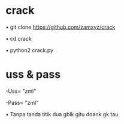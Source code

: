 # crack

• git clone https://github.com/zamxyz/crack

• cd crack

• python2 crack.py


# uss & pass

-Uss= "zml"

-Pass= "zml"

• Tanpa tanda titik dua gblk gitu doank gk tau
